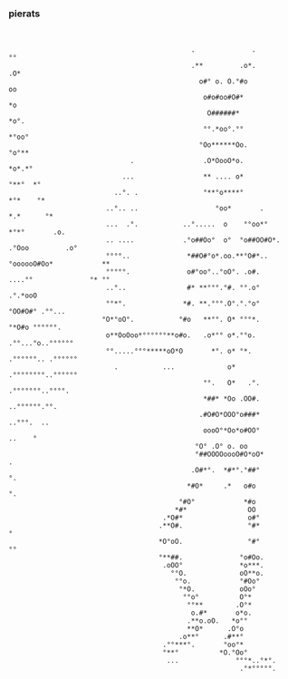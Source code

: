 ### pierats

<br>







                                                 .              .           °°                                            
                                                 .**         .o*.           .O*                                           
                                                   o#° o. O.°#o               oo                                          
                                                    o#o#oo#O#*                 *o                                         
                                                     O######*                   *o°.                                      
                                                    °°.*oo°.°°                  *°oo°                                     
                                                   °Oo******Oo.                 °o°**                                     
                                  .                 .O*OooO*o.                  *o*.*°                                    
                                ...                 ** .... o*                 °**°  *°                                   
                              ..°. .                °**°o****°                 *°*    °*                                  
                            ..°.. ..                   °oo*       .           *.*      °*                                 
                            ...  .°.           ..°.....  o    °°oo*°         *°*°       .o.                               
                            .. ....            .°o##Oo°  o°  °o##OO#O*.    .°Ooo         .o°                              
                            °°°°..              *##O#°o*.oo.**°O#*..°oooooO#Oo*            **                             
                            °°°°°.              o#°oo°..°oO°. .o#.      ....°°              °* °°                         
                            ..°..               #* **°°°.°#. °°.o°                        .°.*ooO                         
                            °°*°.              *#. **.°°°.O°.°.°o°                         °OO#O#° .°°...                 
                           °O*°oO°.           °#o   **°°. O* °°°*.                           °*O#o °°°°°°.                
                            o**OoOoo*°°°°°°**o#o.   .o*°° o*.°°o.                         .°°...°o..°°°°°°                
                            °°.....°°°*****oO*O       *°. o* °*.                         .°°°°°°.. .°°°°°°                
                              .           ...             o*                             .°°°°°°°°..°°°°°°                
                                                    °°.   O*   .°.                        .°°°°°°°..°°°°.                 
                                                    *##* *Oo .OO#.                          ..°°°°°°.°°.                  
                                                   .#O#O*OOO°o###*                               ..°°°.  ..               
                                                    oooO°*Oo*o#OO°                                  ..    °               
                                                  °O° .O° o. oo                                                           
                                                  °##OOOOoooO#O*oO*                              .                        
                                                 .O#*°.  *#*°.°##°                               °.                       
                                                *#O*     .*   o#o                                °.                       
                                              °#O°            *#o                                                         
                                             *#*               OO                                                         
                                          .*O#*                o#°                                                        
                                         .**O#.                °#*                                     °                  
                                         *O°oO.                °#°                                     °°                 
                                         °**##.              °o#Oo.                                                       
                                          .oOO°              *o***.                                                       
                                            °°O.             oO**o.                                                       
                                             °°o.            °#Oo°                                                        
                                              °*O.           oOo°                                                         
                                               °°o°          O°*                                                          
                                                °°**        .O°*                                                          
                                                 o.#*       o*o.                                                          
                                                .**o.oO.   *o°°                                                           
                                                **O*      .O°o                                                            
                                              .o**°      .#**°                                                            
                                          .°°***°.       °oo°*                                                            
                                          °**°          *O.°Oo°                                                           
                                           ...              °°°*..°*°.                                                    
                                                             .°*°°°°°.                                                    
                                                                                                                          

